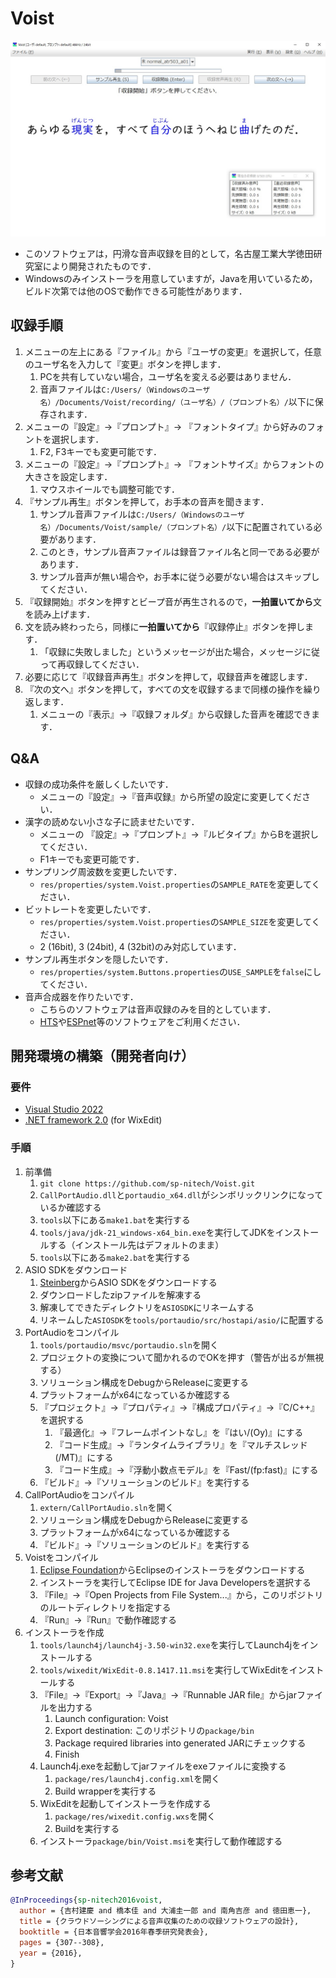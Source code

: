# Voist

![screen](share/screen.jpg?raw=true)

- このソフトウェアは，円滑な音声収録を目的として，名古屋工業大学徳田研究室により開発されたものです．
- Windowsのみインストーラを用意していますが，Javaを用いているため，ビルド次第では他のOSで動作できる可能性があります．

## 収録手順
1. メニューの左上にある『ファイル』から『ユーザの変更』を選択して，任意のユーザ名を入力して『変更』ボタンを押します．
   1. PCを共有していない場合，ユーザ名を変える必要はありません．
   1. 音声ファイルは`C:/Users/（Windowsのユーザ名）/Documents/Voist/recording/（ユーザ名）/（プロンプト名）/`以下に保存されます．
1. メニューの『設定』→『プロンプト』→ 『フォントタイプ』から好みのフォントを選択します．
   1. F2, F3キーでも変更可能です．
1. メニューの『設定』→『プロンプト』→ 『フォントサイズ』からフォントの大きさを設定します．
   1. マウスホイールでも調整可能です．
1. 『サンプル再生』ボタンを押して，お手本の音声を聞きます．
   1. サンプル音声ファイルは`C:/Users/（Windowsのユーザ名）/Documents/Voist/sample/（プロンプト名）/`以下に配置されている必要があります．
   1. このとき，サンプル音声ファイルは録音ファイル名と同一である必要があります．
   1. サンプル音声が無い場合や，お手本に従う必要がない場合はスキップしてください．
1. 『収録開始』ボタンを押すとビープ音が再生されるので，**一拍置いてから**文を読み上げます．
1. 文を読み終わったら，同様に**一拍置いてから**『収録停止』ボタンを押します．
   1. 「収録に失敗しました」というメッセージが出た場合，メッセージに従って再収録してください．
1. 必要に応じて『収録音声再生』ボタンを押して，収録音声を確認します．
1. 『次の文へ』ボタンを押して，すべての文を収録するまで同様の操作を繰り返します．
   1. メニューの『表示』→『収録フォルダ』から収録した音声を確認できます．

## Q&A
- 収録の成功条件を厳しくしたいです．
  - メニューの『設定』→『音声収録』から所望の設定に変更してください．
- 漢字の読めない小さな子に読ませたいです．
  - メニューの 『設定』→『プロンプト』→『ルビタイプ』からBを選択してください．
  - F1キーでも変更可能です．
- サンプリング周波数を変更したいです．
  - `res/properties/system.Voist.properties`の`SAMPLE_RATE`を変更してください．
- ビットレートを変更したいです．
  - `res/properties/system.Voist.properties`の`SAMPLE_SIZE`を変更してください．
  - 2 (16bit), 3 (24bit), 4 (32bit)のみ対応しています．
- サンプル再生ボタンを隠したいです．
  - `res/properties/system.Buttons.properties`の`USE_SAMPLE`を`false`にしてください．
- 音声合成器を作りたいです．
  - こちらのソフトウェアは音声収録のみを目的としています．
  - [HTS](https://hts.sp.nitech.ac.jp/)や[ESPnet](https://github.com/espnet/espnet)等のソフトウェアをご利用ください．

## 開発環境の構築（開発者向け）

### 要件
- [Visual Studio 2022](https://visualstudio.microsoft.com/ja/vs/)
- [.NET framework 2.0](https://www.microsoft.com/ja-jp/download/details.aspx?id=25150) (for WixEdit)

### 手順
1. 前準備
   1. `git clone https://github.com/sp-nitech/Voist.git`
   1. `CallPortAudio.dll`と`portaudio_x64.dll`がシンボリックリンクになっているか確認する
   1. `tools`以下にある`make1.bat`を実行する
   1. `tools/java/jdk-21_windows-x64_bin.exe`を実行してJDKをインストールする（インストール先はデフォルトのまま）
   1. `tools`以下にある`make2.bat`を実行する
1. ASIO SDKをダウンロード
   1. [Steinberg](https://www.steinberg.net/developers/)からASIO SDKをダウンロードする
   1. ダウンロードしたzipファイルを解凍する
   1. 解凍してできたディレクトリを`ASIOSDK`にリネームする
   1. リネームした`ASIOSDK`を`tools/portaudio/src/hostapi/asio/`に配置する
1. PortAudioをコンパイル
   1. `tools/portaudio/msvc/portaudio.sln`を開く
   1. プロジェクトの変換について聞かれるのでOKを押す（警告が出るが無視する）
   1. ソリューション構成をDebugからReleaseに変更する
   1. プラットフォームがx64になっているか確認する
   1. 『プロジェクト』→『プロパティ』→『構成プロパティ』→『C/C++』を選択する
      1. 『最適化』→『フレームポイントなし』を『はい/(Oy)』にする
      1. 『コード生成』→『ランタイムライブラリ』を『マルチスレッド(/MT)』にする
      1. 『コード生成』→『浮動小数点モデル』を『Fast/(fp:fast)』にする
   1. 『ビルド』→『ソリューションのビルド』を実行する
1. CallPortAudioをコンパイル
   1. `extern/CallPortAudio.sln`を開く
   1. ソリューション構成をDebugからReleaseに変更する
   1. プラットフォームがx64になっているか確認する
   1. 『ビルド』→『ソリューションのビルド』を実行する
1. Voistをコンパイル
   1. [Eclipse Foundation](https://www.eclipse.org/downloads/)からEclipseのインストーラをダウンロードする
   1. インストーラを実行してEclipse IDE for Java Developersを選択する
   1. 『File』→『Open Projects from File System...』から，このリポジトリのルートディレクトリを指定する
   1. 『Run』→『Run』で動作確認する
1. インストーラを作成
   1. `tools/launch4j/launch4j-3.50-win32.exe`を実行してLaunch4jをインストールする
   1. `tools/wixedit/WixEdit-0.8.1417.11.msi`を実行してWixEditをインストールする
   1. 『File』→『Export』→『Java』→『Runnable JAR file』からjarファイルを出力する
      1. Launch configuration: Voist
      1. Export destination: このリポジトリの`package/bin`
      1. Package required libraries into generated JARにチェックする
      1. Finish
   1. Launch4j.exeを起動してjarファイルをexeファイルに変換する
      1. `package/res/launch4j.config.xml`を開く
      1. Build wrapperを実行する
   1. WixEditを起動してインストーラを作成する
      1. `package/res/wixedit.config.wxs`を開く
      1. Buildを実行する
   1. インストーラ`package/bin/Voist.msi`を実行して動作確認する

## 参考文献
```bibtex
@InProceedings{sp-nitech2016voist,
  author = {吉村建慶 and 橋本佳 and 大浦圭一郎 and 南角吉彦 and 徳田恵一},
  title = {クラウドソーシングによる音声収集のための収録ソフトウェアの設計},
  booktitle = {日本音響学会2016年春季研究発表会},
  pages = {307--308},
  year = {2016},
}
```
